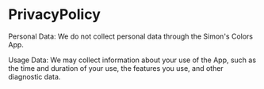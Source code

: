 # PrivacyPolicy

Personal Data:
We do not collect personal data through the Simon's Colors App.

Usage Data:
We may collect information about your use of the App, such as the time and duration of your use, the features you use, and other diagnostic data.
